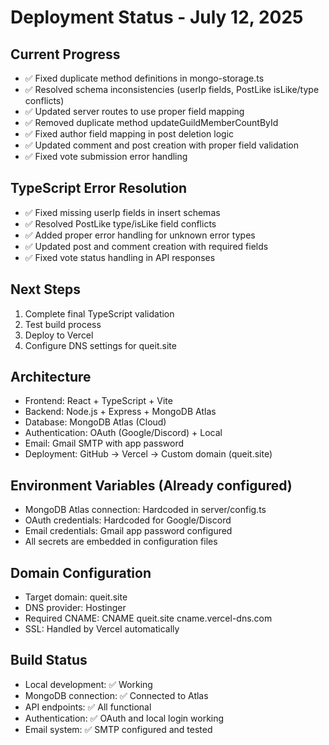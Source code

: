 # Deployment Status - July 12, 2025

## Current Progress
- ✅ Fixed duplicate method definitions in mongo-storage.ts
- ✅ Resolved schema inconsistencies (userIp fields, PostLike isLike/type conflicts)
- ✅ Updated server routes to use proper field mapping
- ✅ Removed duplicate method updateGuildMemberCountById
- ✅ Fixed author field mapping in post deletion logic
- ✅ Updated comment and post creation with proper field validation
- ✅ Fixed vote submission error handling

## TypeScript Error Resolution
- ✅ Fixed missing userIp fields in insert schemas
- ✅ Resolved PostLike type/isLike field conflicts
- ✅ Added proper error handling for unknown error types
- ✅ Updated post and comment creation with required fields
- ✅ Fixed vote status handling in API responses

## Next Steps
1. Complete final TypeScript validation
2. Test build process
3. Deploy to Vercel
4. Configure DNS settings for queit.site

## Architecture
- Frontend: React + TypeScript + Vite
- Backend: Node.js + Express + MongoDB Atlas
- Database: MongoDB Atlas (Cloud)
- Authentication: OAuth (Google/Discord) + Local
- Email: Gmail SMTP with app password
- Deployment: GitHub → Vercel → Custom domain (queit.site)

## Environment Variables (Already configured)
- MongoDB Atlas connection: Hardcoded in server/config.ts
- OAuth credentials: Hardcoded for Google/Discord
- Email credentials: Gmail app password configured
- All secrets are embedded in configuration files

## Domain Configuration
- Target domain: queit.site
- DNS provider: Hostinger
- Required CNAME: CNAME queit.site cname.vercel-dns.com
- SSL: Handled by Vercel automatically

## Build Status
- Local development: ✅ Working
- MongoDB connection: ✅ Connected to Atlas
- API endpoints: ✅ All functional
- Authentication: ✅ OAuth and local login working
- Email system: ✅ SMTP configured and tested